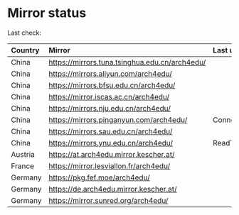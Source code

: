 <script src="./time.js"></script>
# Mirror status
Last check: <script type="text/javascript">localize(1678198766.4893663);</script>

|Country|Mirror|Last update|
|:------|:-----|:----------|
|China|https://mirrors.tuna.tsinghua.edu.cn/arch4edu/|<script type="text/javascript">localize(1678171261);</script>|
|China|https://mirrors.aliyun.com/arch4edu/|<script type="text/javascript">localize(1678127777);</script>|
|China|https://mirrors.bfsu.edu.cn/arch4edu/|<script type="text/javascript">localize(1678171261);</script>|
|China|https://mirror.iscas.ac.cn/arch4edu/|<script type="text/javascript">localize(1678171261);</script>|
|China|https://mirrors.nju.edu.cn/arch4edu/|<script type="text/javascript">localize(1678171261);</script>|
|China|https://mirrors.pinganyun.com/arch4edu/|ConnectionError|
|China|https://mirrors.sau.edu.cn/arch4edu/|<script type="text/javascript">localize(1673850842);</script>|
|China|https://mirrors.ynu.edu.cn/arch4edu/|ReadTimeout|
|Austria|https://at.arch4edu.mirror.kescher.at/|<script type="text/javascript">localize(1678171261);</script>|
|France|https://mirror.lesviallon.fr/arch4edu/|<script type="text/javascript">localize(1678171261);</script>|
|Germany|https://pkg.fef.moe/arch4edu/|<script type="text/javascript">localize(1678171261);</script>|
|Germany|https://de.arch4edu.mirror.kescher.at/|<script type="text/javascript">localize(1678171261);</script>|
|Germany|https://mirror.sunred.org/arch4edu/|<script type="text/javascript">localize(1678171261);</script>|

<script src="./tablefilter/tablefilter.js"></script>
<script src="./table.js"></script>